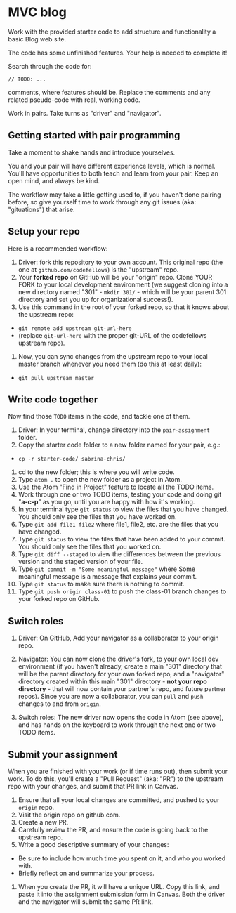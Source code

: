 # MVC blog

Work with the provided starter code to add structure and functionality a basic Blog web site.

The code has some unfinished features. Your help is needed to complete it!

Search through the code for:

 `// TODO: ...`

 comments, where features should be. Replace the comments and any related pseudo-code with real, working code.

Work in pairs. Take turns as "driver" and "navigator".

## Getting started with pair programming

Take a moment to shake hands and introduce yourselves.

You and your pair will have different experience levels, which is normal. You'll have opportunities to both teach and learn from your pair. Keep an open mind, and always be kind.

The workflow may take a little getting used to, if you haven't done pairing before, so give yourself time to work through any git issues (aka: "gituations") that arise.

## Setup your repo

Here is a recommended workflow:

1. Driver: fork this repository to your own account. This original repo (the one at `github.com/codefellows`) is the "upstream" repo.
1. Your **forked repo** on GitHub will be your "origin" repo. Clone YOUR FORK to your local development environment (we suggest cloning into a new directory named "301" - `mkdir 301/` - which will be your parent 301 directory and set you up for organizational success!).
1. Use this command in the root of your forked repo, so that it knows about the upstream repo:
  - `git remote add upstream git-url-here`
  - (replace `git-url-here` with the proper git-URL of the codefellows upstream repo).

1. Now, you can sync changes from the upstream repo to your local master branch whenever you need them (do this at least daily):
  - `git pull upstream master`

## Write code together

Now find those `TODO` items in the code, and tackle one of them.

1. Driver: In your terminal, change directory into the `pair-assignment` folder.
1. Copy the starter code folder to a new folder named for your pair, e.g.:
 - `cp -r starter-code/ sabrina-chris/`
1. cd to the new folder; this is where you will write code.
1. Type `atom .` to open the new folder as a project in Atom.
1. Use the Atom "Find in Project" feature to locate all the TODO items.
1. Work through one or two TODO items, testing your code and doing git "**a-c-p**" as you go, until you are happy with how it's working.
1. In your terminal type `git status` to view the files that you have changed. You should only see the files that you have worked on.
1. Type `git add file1 file2` where file1, file2, etc. are the files that you have changed.
1. Type `git status` to view the files that have been added to your commit. You should only see the files that you worked on.
1. Type `git diff --staged` to view the differences between the previous version and the staged version of your file.
1. Type `git commit -m "Some meaningful message"` where Some meaningful message is a message that explains your commit.
1. Type `git status` to make sure there is nothing to commit.
1. Type `git push origin class-01` to push the class-01 branch changes to your forked repo on GitHub.

## Switch roles
1. Driver: On GitHub, Add your navigator as a collaborator to your origin repo.

1. Navigator: You can now clone the driver's fork, to your own local dev environment (if you haven't already, create a main "301" directory that will be the parent directory for your own forked repo, and a "navigator" directory created within this main "301" directory - **not your repo directory** - that will now contain your partner's repo, and future partner repos). Since you are now a collaborator, you can `pull` and `push` changes to and from `origin`.

1. Switch roles: The new driver now opens the code in Atom (see above), and has hands on the keyboard to work through the next one or two TODO items.

## Submit your assignment

When you are finished with your work (or if time runs out), then submit your work. To do this, you'll create a "Pull Request" (aka: "PR") to the upstream repo with your changes, and submit that PR link in Canvas.

1. Ensure that all your local changes are committed, and pushed to your `origin` repo.
2. Visit the origin repo on github.com.
1. Create a new PR.
1. Carefully review the PR, and ensure the code is going back to the upstream repo.
1. Write a good descriptive summary of your changes:
  - Be sure to include how much time you spent on it, and who you worked with.
  - Briefly reflect on and summarize your process.
1. When you create the PR, it will have a unique URL. Copy this link, and paste it into the assignment submission form in Canvas. Both the driver and the navigator will submit the same PR link.
